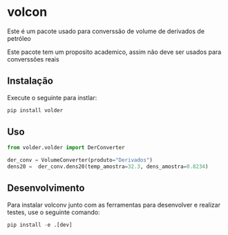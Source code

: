 # volcon

Este é um pacote usado para converssão de volume de derivados de petróleo

Este pacote tem um proposito academico, assim não deve ser usados para converssões reais

## Instalação

Execute o seguinte para instlar:

```python
pip install volder
```

## Uso

```python
from volder.volder import DerConverter

der_conv = VolumeConverter(produto="Derivados")
dens20 =  der_conv.dens20(temp_amostra=32.3, dens_amostra=0.8234)
```

## Desenvolvimento

Para instalar volconv junto com as ferramentas para desenvolver e realizar testes,
use o seguinte comando:

```python
pip install -e .[dev]
```